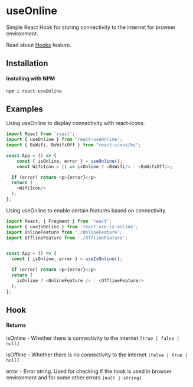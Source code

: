 # useOnline

Simple React Hook for storing connectivity to the internet for browser environment.

Read about [Hooks](https://reactjs.org/docs/hooks-intro.html) feature.

## Installation

#### Installing with NPM 

```
npm i react-useOnline 
```
## Examples

Using useOnline to display connectivity with react-icons. 

```javascript
import React from 'react';
import { useOnline } from 'react-useOnline';
import { BsWifi, BsWifiOff } from "react-icons/bs";

const App = () => {
    const { isOnline, error } = useOnline();
    const WifiIcon = () => isOnline ? <BsWifi/> : <BsWifiOff/>;

  if (error) return <p>{error}</p>
  return (
    <WifiIcon/>
  );
};
```

Using useOnline to enable certain features based on connectivity.


```javascript
import React, { Fragment } from 'react';
import { useIsOnline } from 'react-use-is-online';
import OnlineFeature from './OnlineFeature';
import OfflineFeature from './OfflineFeature';


const App = () => {
  const { isOnline, error } = useIsOnline();

  if (error) return <p>{error}</p>
  return (
  	isOnline ? <OnlineFeature /> : <OfflineFeature/>
  );
};
```
## Hook

#### Returns

isOnline - Whether there is connectivity to the internet ```[true | false | null]```

isOffline - Whether there is no connectivity to the internet ```[false | true | null]```

error - Error string. Used for checking if the hook is used in browser environment and for some other errors ```[null | string]```
